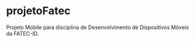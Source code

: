 # projetoFatec
Projeto Mobile para disciplina de Desenvolvimento de Dispositivos Móveis da FATEC-ID.
